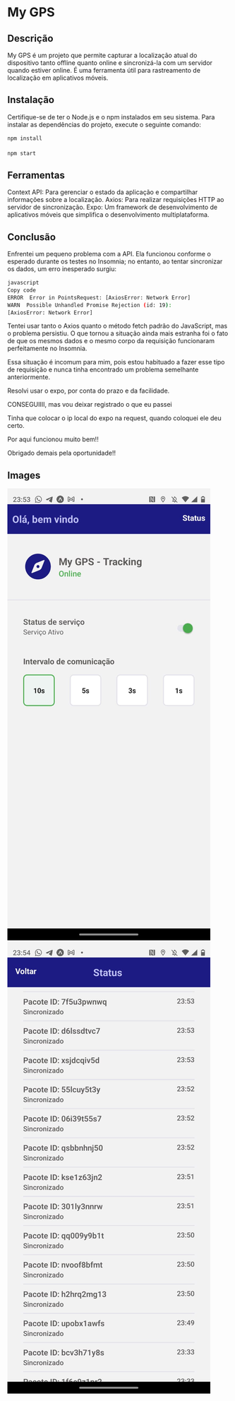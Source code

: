 # My GPS

## Descrição
My GPS é um projeto que permite capturar a localização atual do dispositivo tanto offline quanto online e sincronizá-la com um servidor quando estiver online. É uma ferramenta útil para rastreamento de localização em aplicativos móveis.

## Instalação
Certifique-se de ter o Node.js e o npm instalados em seu sistema. Para instalar as dependências do projeto, execute o seguinte comando:

```bash
npm install

npm start
```

## Ferramentas
Context API: Para gerenciar o estado da aplicação e compartilhar informações sobre a localização.
Axios: Para realizar requisições HTTP ao servidor de sincronização.
Expo: Um framework de desenvolvimento de aplicativos móveis que simplifica o desenvolvimento multiplataforma.

## Conclusão

Enfrentei um pequeno problema com a API. Ela funcionou conforme o esperado durante os testes no Insomnia; no entanto, ao tentar sincronizar os dados, um erro inesperado surgiu:

```bash
javascript
Copy code
ERROR  Error in PointsRequest: [AxiosError: Network Error]
WARN  Possible Unhandled Promise Rejection (id: 19):
[AxiosError: Network Error]
```
Tentei usar tanto o Axios quanto o método fetch padrão do JavaScript, mas o problema persistiu. O que tornou a situação ainda mais estranha foi o fato de que os mesmos dados e o mesmo corpo da requisição funcionaram perfeitamente no Insomnia.

Essa situação é incomum para mim, pois estou habituado a fazer esse tipo de requisição e nunca tinha encontrado um problema semelhante anteriormente.

Resolvi usar o expo, por conta do prazo e da facilidade.



CONSEGUIIII, mas vou deixar registrado o que eu passei

Tinha que colocar o ip local do expo na request, quando coloquei ele deu certo.

Por aqui funcionou muito bem!!

Obrigado demais pela oportunidade!!


## Images

![Home](https://github.com/jonnypaulino/MyLocation/blob/main/assets/home.jpeg)
![Status](https://github.com/jonnypaulino/MyLocation/blob/main/assets/StatusPage.jpeg)
